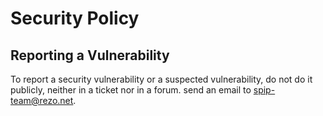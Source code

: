 # Security Policy

## Reporting a Vulnerability

To report a security vulnerability or a suspected vulnerability, do not do it publicly, neither in a ticket nor in a forum. send an email to spip-team@rezo.net.
